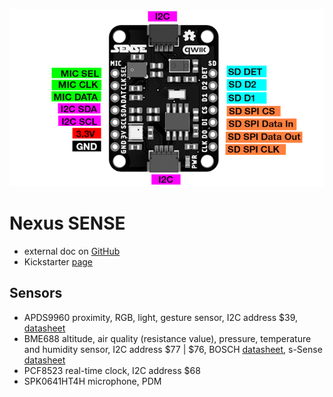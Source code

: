 ![pins](nexus-sense-pins.png)

# Nexus SENSE

* external doc on [GitHub](https://github.com/Nexus-Electronics/SENSE-Arduino-Library)
* Kickstarter [page](https://www.kickstarter.com/projects/nexuselectronics/sense-an-open-source-environment-monitor)

## Sensors

* APDS9960 proximity, RGB, light, gesture sensor, I2C address $39, [datasheet](https://cdn.sparkfun.com/assets/learn_tutorials/3/2/1/Avago-APDS-9960-datasheet.pdf)
* BME688 altitude, air quality (resistance value), pressure, temperature and humidity sensor, I2C address $77 | $76, BOSCH [datasheet](https://www.mouser.fr/datasheet/2/783/bst_bme688_fl000-2307034.pdf), s-Sense [datasheet](https://itbrainpower.net/downloadables/s-Sense-I2C-BME688-datasheet_V1_01.pdf)
* PCF8523 real-time clock, I2C address $68
* SPK0641HT4H microphone, PDM


